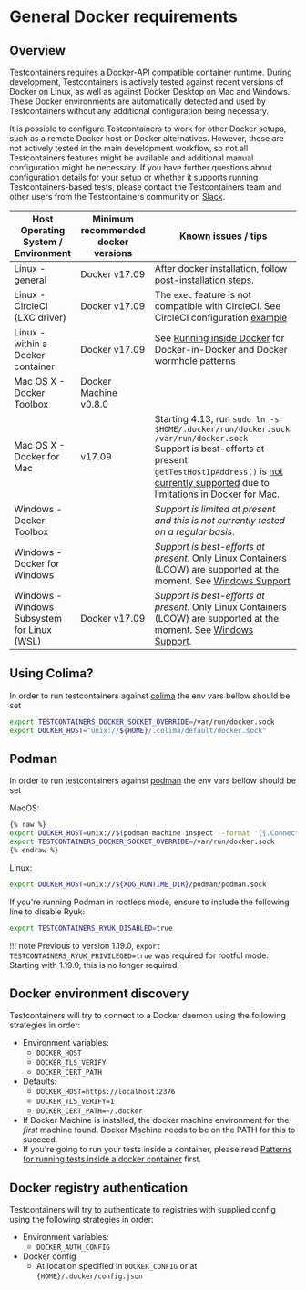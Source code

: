 # General Docker requirements

## Overview

Testcontainers requires a Docker-API compatible container runtime. 
During development, Testcontainers is actively tested against recent versions of Docker on Linux, as well as against Docker Desktop on Mac and Windows. 
These Docker environments are automatically detected and used by Testcontainers without any additional configuration being necessary.

It is possible to configure Testcontainers to work for other Docker setups, such as a remote Docker host or Docker alternatives. 
However, these are not actively tested in the main development workflow, so not all Testcontainers features might be available and additional manual configuration might be necessary. 
If you have further questions about configuration details for your setup or whether it supports running Testcontainers-based tests, 
please contact the Testcontainers team and other users from the Testcontainers community on [Slack](https://slack.testcontainers.org/).

| Host Operating System / Environment | Minimum recommended docker versions | Known issues / tips                                                                                                                                                                                                                                                                       |
|-------------------------------------|-----------------------------|-------------------------------------------------------------------------------------------------------------------------------------------------------------------------------------------------------------------------------------------------------------------------------------------|
| Linux - general                     | Docker v17.09              | After docker installation, follow [post-installation steps](https://docs.docker.com/engine/install/linux-postinstall/).                                                                                                                                                                   |
| Linux - CircleCI (LXC driver)      | Docker v17.09               | The `exec` feature is not compatible with CircleCI. See CircleCI configuration [example](./continuous_integration/circle_ci.md)                                                                                                                                                           |
| Linux - within a Docker container            | Docker v17.09              | See [Running inside Docker](continuous_integration/dind_patterns.md) for Docker-in-Docker and Docker wormhole patterns                                                                                                                                                                    |
| Mac OS X - Docker Toolbox           | Docker Machine v0.8.0  |                                                                                                                                                                                                                                                                                           |
| Mac OS X - Docker for Mac      | v17.09          | Starting 4.13, run `sudo ln -s $HOME/.docker/run/docker.sock /var/run/docker.sock`<br>Support is best-efforts at present<br>`getTestHostIpAddress()` is [not currently supported](https://github.com/testcontainers/testcontainers-java/issues/166) due to limitations in Docker for Mac. |
| Windows - Docker Toolbox            |                             | *Support is limited at present and this is not currently tested on a regular basis*.                                                                                                                                                                                                      |
| Windows - Docker for Windows   |                             | *Support is best-efforts at present.* Only Linux Containers (LCOW) are supported at the moment. See [Windows Support](windows.md)                                                                                                                                                         |
| Windows - Windows Subsystem for Linux (WSL) | Docker v17.09                       | *Support is best-efforts at present.* Only Linux Containers (LCOW) are supported at the moment. See [Windows Support](windows.md).                                                                                                                                                        |

## Using Colima?

In order to run testcontainers against [colima](https://github.com/abiosoft/colima) the env vars bellow should be set

```bash
export TESTCONTAINERS_DOCKER_SOCKET_OVERRIDE=/var/run/docker.sock
export DOCKER_HOST="unix://${HOME}/.colima/default/docker.sock"
```

## Podman

In order to run testcontainers against [podman](https://podman.io/) the env vars bellow should be set

MacOS:

```bash
{% raw %}
export DOCKER_HOST=unix://$(podman machine inspect --format '{{.ConnectionInfo.PodmanSocket.Path}}')
export TESTCONTAINERS_DOCKER_SOCKET_OVERRIDE=/var/run/docker.sock
{% endraw %}
```

Linux:

```bash
export DOCKER_HOST=unix://${XDG_RUNTIME_DIR}/podman/podman.sock
```

If you're running Podman in rootless mode, ensure to include the following line to disable Ryuk:

```bash
export TESTCONTAINERS_RYUK_DISABLED=true
```

!!! note
    Previous to version 1.19.0, `export TESTCONTAINERS_RYUK_PRIVILEGED=true`
    was required for rootful mode. Starting with 1.19.0, this is no longer required.

## Docker environment discovery

Testcontainers will try to connect to a Docker daemon using the following strategies in order:

* Environment variables:
	* `DOCKER_HOST`
	* `DOCKER_TLS_VERIFY`
	* `DOCKER_CERT_PATH`
* Defaults:
	* `DOCKER_HOST=https://localhost:2376`
	* `DOCKER_TLS_VERIFY=1`
	* `DOCKER_CERT_PATH=~/.docker`
* If Docker Machine is installed, the docker machine environment for the *first* machine found. Docker Machine needs to be on the PATH for this to succeed.
* If you're going to run your tests inside a container, please read [Patterns for running tests inside a docker container](continuous_integration/dind_patterns.md) first.

## Docker registry authentication

Testcontainers will try to authenticate to registries with supplied config using the following strategies in order:

* Environment variables:
    * `DOCKER_AUTH_CONFIG`
* Docker config
	* At location specified in `DOCKER_CONFIG` or at `{HOME}/.docker/config.json`
